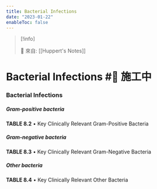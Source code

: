 ```yaml
---
title: Bacterial Infections
date: "2023-01-22"
enableToc: false
---
```


> [!info]
>
> 🌱 來自: [[Huppert's Notes]]

# Bacterial Infections #🚧 施工中

### Bacterial Infections

##### Gram-positive bacteria


**TABLE 8.2** • Key Clinically Relevant Gram-Positive Bacteria




##### Gram-negative bacteria


**TABLE 8.3** • Key Clinically Relevant Gram-Negative Bacteria




##### Other bacteria


**TABLE 8.4** • Key Clinically Relevant Other Bacteria

